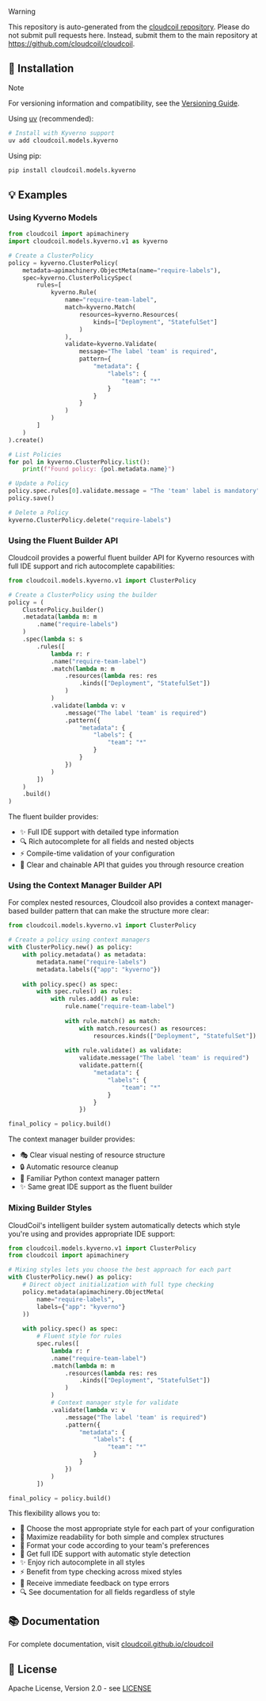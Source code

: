 > [!WARNING]  
> This repository is auto-generated from the [cloudcoil repository](https://github.com/cloudcoil/cloudcoil/tree/main/models/kyverno). Please do not submit pull requests here. Instead, submit them to the main repository at https://github.com/cloudcoil/cloudcoil.


## 🔧 Installation

> [!NOTE]
> For versioning information and compatibility, see the [Versioning Guide](https://github.com/cloudcoil/cloudcoil/blob/main/VERSIONING.md).

Using [uv](https://github.com/astral-sh/uv) (recommended):

```bash
# Install with Kyverno support
uv add cloudcoil.models.kyverno
```

Using pip:

```bash
pip install cloudcoil.models.kyverno
```

## 💡 Examples

### Using Kyverno Models

```python
from cloudcoil import apimachinery
import cloudcoil.models.kyverno.v1 as kyverno

# Create a ClusterPolicy
policy = kyverno.ClusterPolicy(
    metadata=apimachinery.ObjectMeta(name="require-labels"),
    spec=kyverno.ClusterPolicySpec(
        rules=[
            kyverno.Rule(
                name="require-team-label",
                match=kyverno.Match(
                    resources=kyverno.Resources(
                        kinds=["Deployment", "StatefulSet"]
                    )
                ),
                validate=kyverno.Validate(
                    message="The label 'team' is required",
                    pattern={
                        "metadata": {
                            "labels": {
                                "team": "*"
                            }
                        }
                    }
                )
            )
        ]
    )
).create()

# List Policies
for pol in kyverno.ClusterPolicy.list():
    print(f"Found policy: {pol.metadata.name}")

# Update a Policy
policy.spec.rules[0].validate.message = "The 'team' label is mandatory"
policy.save()

# Delete a Policy
kyverno.ClusterPolicy.delete("require-labels")
```

### Using the Fluent Builder API

Cloudcoil provides a powerful fluent builder API for Kyverno resources with full IDE support and rich autocomplete capabilities:

```python
from cloudcoil.models.kyverno.v1 import ClusterPolicy

# Create a ClusterPolicy using the builder
policy = (
    ClusterPolicy.builder()
    .metadata(lambda m: m
        .name("require-labels")
    )
    .spec(lambda s: s
        .rules([
            lambda r: r
            .name("require-team-label")
            .match(lambda m: m
                .resources(lambda res: res
                    .kinds(["Deployment", "StatefulSet"])
                )
            )
            .validate(lambda v: v
                .message("The label 'team' is required")
                .pattern({
                    "metadata": {
                        "labels": {
                            "team": "*"
                        }
                    }
                })
            )
        ])
    )
    .build()
)
```

The fluent builder provides:
- ✨ Full IDE support with detailed type information
- 🔍 Rich autocomplete for all fields and nested objects
- ⚡ Compile-time validation of your configuration
- 🎯 Clear and chainable API that guides you through resource creation

### Using the Context Manager Builder API

For complex nested resources, Cloudcoil also provides a context manager-based builder pattern that can make the structure more clear:

```python
from cloudcoil.models.kyverno.v1 import ClusterPolicy

# Create a policy using context managers
with ClusterPolicy.new() as policy:
    with policy.metadata() as metadata:
        metadata.name("require-labels")
        metadata.labels({"app": "kyverno"})
    
    with policy.spec() as spec:
        with spec.rules() as rules:
            with rules.add() as rule:
                rule.name("require-team-label")
                
                with rule.match() as match:
                    with match.resources() as resources:
                        resources.kinds(["Deployment", "StatefulSet"])
                
                with rule.validate() as validate:
                    validate.message("The label 'team' is required")
                    validate.pattern({
                        "metadata": {
                            "labels": {
                                "team": "*"
                            }
                        }
                    })

final_policy = policy.build()
```

The context manager builder provides:
- 🎭 Clear visual nesting of resource structure
- 🔒 Automatic resource cleanup
- 🎯 Familiar Python context manager pattern
- ✨ Same great IDE support as the fluent builder

### Mixing Builder Styles

CloudCoil's intelligent builder system automatically detects which style you're using and provides appropriate IDE support:

```python
from cloudcoil.models.kyverno.v1 import ClusterPolicy
from cloudcoil import apimachinery

# Mixing styles lets you choose the best approach for each part
with ClusterPolicy.new() as policy:
    # Direct object initialization with full type checking
    policy.metadata(apimachinery.ObjectMeta(
        name="require-labels",
        labels={"app": "kyverno"}
    ))
    
    with policy.spec() as spec:
        # Fluent style for rules
        spec.rules([
            lambda r: r
            .name("require-team-label")
            .match(lambda m: m
                .resources(lambda res: res
                    .kinds(["Deployment", "StatefulSet"])
                )
            )
            # Context manager style for validate
            .validate(lambda v: v
                .message("The label 'team' is required")
                .pattern({
                    "metadata": {
                        "labels": {
                            "team": "*"
                        }
                    }
                })
            )
        ])

final_policy = policy.build()
```

This flexibility allows you to:
- 🔀 Choose the most appropriate style for each part of your configuration
- 📖 Maximize readability for both simple and complex structures
- 🎨 Format your code according to your team's preferences
- 🧠 Get full IDE support with automatic style detection
- ✨ Enjoy rich autocomplete in all styles
- ⚡ Benefit from type checking across mixed styles
- 🎯 Receive immediate feedback on type errors
- 🔍 See documentation for all fields regardless of style

## 📚 Documentation

For complete documentation, visit [cloudcoil.github.io/cloudcoil](https://cloudcoil.github.io/cloudcoil)

## 📜 License

Apache License, Version 2.0 - see [LICENSE](LICENSE)
